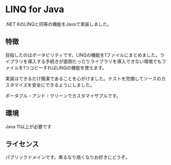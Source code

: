 # LINQ for Java

.NET 6のLINQと同等の機能をJavaで実装しました。

## 特徴

目指したのはポータビリティです。LINQの機能を1ファイルにまとめました。ライブラリを導入する手続きが面倒だったりライブラリを導入できない環境でもファイルを1つコピーすればLINQの機能を使えます。

実装はできるだけ簡潔であることを心がけました。テストを完備してソースのカスタマイズを安全にできるようにしました。

ポータブル・アンド・クリーンでカスタマイザブルです。

## 環境

Java 11以上が必要です

## ライセンス

パブリックドメインです。煮るなり焼くなりお好きにどうぞ。